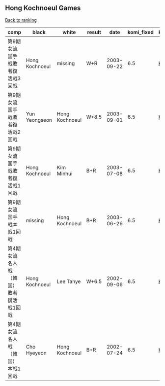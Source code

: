 ## Hong Kochnoeul Games

[Back to ranking](../../index.md)




| **comp** | **black** | **white** | **result** | **date** | **komi_fixed** | **kifu** | 
| --- | --- | --- | --- | --- | --- | --- |
| 第9期女流国手戦敗者復活戦3回戦 | Hong Kochnoeul | missing | W+R | 2003-09-22 | 6.5 | [Kifu](https://kifudepot.net/kifucontents.php?id=weGpZEVosSfSPyGNuFJqBQ%3D%3D) | 
| 第9期女流国手戦敗者復活戦2回戦 | Yun Yeongseon | Hong Kochnoeul | W+8.5 | 2003-09-01 | 6.5 | [Kifu](https://kifudepot.net/kifucontents.php?id=DK56Sk7zdH6TVwHQ9W5gFA%3D%3D) | 
| 第9期女流国手戦敗者復活戦1回戦 | Hong Kochnoeul | Kim Minhui | B+R | 2003-07-08 | 6.5 | [Kifu](https://kifudepot.net/kifucontents.php?id=7y7nWzt5%2FuUYDiAl3%2Bc7kg%3D%3D) | 
| 第9期女流国手戦本戦1回戦 | missing | Hong Kochnoeul | B+R | 2003-06-26 | 6.5 | [Kifu](https://kifudepot.net/kifucontents.php?id=lezeXge90RiySBm3jiyVqA%3D%3D) | 
| 第4期女流名人戦（韓国）敗者復活戦1回戦 | Hong Kochnoeul | Lee Tahye | W+6.5 | 2002-09-06 | 6.5 | [Kifu](https://kifudepot.net/kifucontents.php?id=lJgD9WDNlzuCqfv0c2De9g%3D%3D) | 
| 第4期女流名人戦（韓国）本戦1回戦 | Cho Hyeyeon | Hong Kochnoeul | B+R | 2002-07-24 | 6.5 | [Kifu](https://kifudepot.net/kifucontents.php?id=Nx975Iph1OyE2DAe0VMFPQ%3D%3D) |




